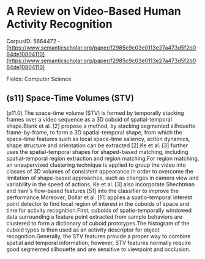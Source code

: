 # A Review on Video-Based Human Activity Recognition

CorpusID: 5664472 - [https://www.semanticscholar.org/paper/f2985c9c03e0113e27a473d5f2b064de10804110](https://www.semanticscholar.org/paper/f2985c9c03e0113e27a473d5f2b064de10804110)

Fields: Computer Science

## (s11) Space-Time Volumes (STV)
(p11.0) The space-time volume (STV) is formed by temporally stacking frames over a video sequence as a 3D cuboid of spatial-temporal shape.Blank et al. [2] propose a method, by stacking segmented silhouette frame-by-frame, to form a 3D spatial-temporal shape, from which the space-time features such as local space-time saliency, action dynamics, shape structure and orientation can be extracted [2].Ke et al. [3] further uses the spatial-temporal shapes for shaped-based matching, including spatial-temporal region extraction and region matching.For region matching, an unsupervised clustering technique is applied to group the video into classes of 3D volumes of consistent appearance.In order to overcome the limitation of shape-based approaches, such as changes in camera view and variability in the speed of actions, Ke et al. [3] also incorporate Shechtman and Irani's flow-based features [51] into the classifier to improve the performance.Moreover, Dollar et al. [11] applies a spatio-temporal interest point detector to find local region of interest in the cuboids of space and time for activity recognition.First, cuboids of spatio-temporally windowed data surrounding a feature point extracted from sample behaviors are clustered to form a dictionary of cuboid prototypes.The histogram of the cuboid types is then used as an activity descriptor for object recognition.Generally, the STV features provide a proper way to combine spatial and temporal information; however, STV features normally require good segmented silhouette and are sensitive to viewpoint and occlusion.
